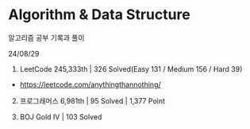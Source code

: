 # Algorithm & Data Structure

알고리즘 공부 기록과 풀이

24/08/29

1. LeetCode 245,333th | 326 Solved(Easy 131 / Medium 156 / Hard 39)
- https://leetcode.com/anythingthannothing/

2. 프로그래머스 6,981th | 95 Solved | 1,377 Point

3. BOJ Gold IV | 103 Solved
